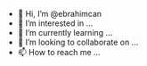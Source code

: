 - 👋 Hi, I’m @ebrahimcan
- 👀 I’m interested in ...
- 🌱 I’m currently learning ...
- 💞️ I’m looking to collaborate on ...
- 📫 How to reach me ...

<!---
ebrahimcan/ebrahimcan is a ✨ special ✨ repository because its `README.md` (this file) appears on your GitHub profile.
You can click the Preview link to take a look at your changes.
--->
